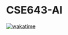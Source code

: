 # CSE643-AI

[![wakatime](https://wakatime.com/badge/user/018c271e-45c3-428e-96ed-b810274da52c/project/5aaddef0-3680-4501-9856-cf10f4de311d.svg)](https://wakatime.com/badge/user/018c271e-45c3-428e-96ed-b810274da52c/project/5aaddef0-3680-4501-9856-cf10f4de311d)